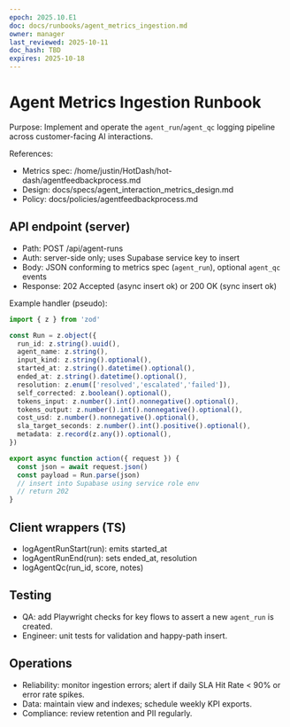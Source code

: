 ```yaml
---
epoch: 2025.10.E1
doc: docs/runbooks/agent_metrics_ingestion.md
owner: manager
last_reviewed: 2025-10-11
doc_hash: TBD
expires: 2025-10-18
---
```


# Agent Metrics Ingestion Runbook

Purpose: Implement and operate the `agent_run`/`agent_qc` logging pipeline across customer-facing AI interactions.

References:
- Metrics spec: /home/justin/HotDash/hot-dash/agentfeedbackprocess.md
- Design: docs/specs/agent_interaction_metrics_design.md
- Policy: docs/policies/agentfeedbackprocess.md

## API endpoint (server)
- Path: POST /api/agent-runs
- Auth: server-side only; uses Supabase service key to insert
- Body: JSON conforming to metrics spec (`agent_run`), optional `agent_qc` events
- Response: 202 Accepted (async insert ok) or 200 OK (sync insert ok)

Example handler (pseudo):
```ts path=null start=null
import { z } from 'zod'

const Run = z.object({
  run_id: z.string().uuid(),
  agent_name: z.string(),
  input_kind: z.string().optional(),
  started_at: z.string().datetime().optional(),
  ended_at: z.string().datetime().optional(),
  resolution: z.enum(['resolved','escalated','failed']),
  self_corrected: z.boolean().optional(),
  tokens_input: z.number().int().nonnegative().optional(),
  tokens_output: z.number().int().nonnegative().optional(),
  cost_usd: z.number().nonnegative().optional(),
  sla_target_seconds: z.number().int().positive().optional(),
  metadata: z.record(z.any()).optional(),
})

export async function action({ request }) {
  const json = await request.json()
  const payload = Run.parse(json)
  // insert into Supabase using service role env
  // return 202
}
```

## Client wrappers (TS)
- logAgentRunStart(run): emits started_at
- logAgentRunEnd(run): sets ended_at, resolution
- logAgentQc(run_id, score, notes)

## Testing
- QA: add Playwright checks for key flows to assert a new `agent_run` is created.
- Engineer: unit tests for validation and happy-path insert.

## Operations
- Reliability: monitor ingestion errors; alert if daily SLA Hit Rate < 90% or error rate spikes.
- Data: maintain view and indexes; schedule weekly KPI exports.
- Compliance: review retention and PII regularly.
